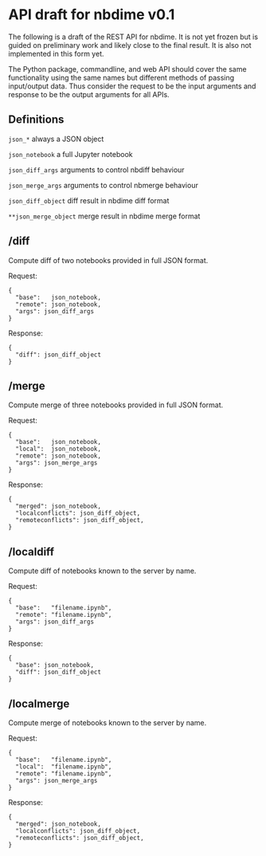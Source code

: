 # API draft for nbdime v0.1

The following is a draft of the REST API for nbdime.  It is not yet frozen
but is guided on preliminary work and likely close to the final
result. It is also not implemented in this form yet.

The Python package, commandline, and web API should cover the same
functionality using the same names but different methods of passing
input/output data.  Thus consider the request to be the input
arguments and response to be the output arguments for all APIs.


## Definitions

`json_*` always a JSON object

`json_notebook` a full Jupyter notebook

`json_diff_args` arguments to control nbdiff behaviour

`json_merge_args` arguments to control nbmerge behaviour

`json_diff_object` diff result in nbdime diff format

`**json_merge_object` merge result in nbdime merge format


## /diff

Compute diff of two notebooks provided in full JSON format.

Request:

    {
      "base":   json_notebook,
      "remote": json_notebook,
      "args": json_diff_args
    }

Response:

    {
      "diff": json_diff_object
    }


## /merge

Compute merge of three notebooks provided in full JSON format.

Request:

    {
      "base":   json_notebook,
      "local":  json_notebook,
      "remote": json_notebook,
      "args": json_merge_args
    }

Response:

    {
      "merged": json_notebook,
      "localconflicts": json_diff_object,
      "remoteconflicts": json_diff_object,
    }


## /localdiff

Compute diff of notebooks known to the server by name.

Request:

    {
      "base":   "filename.ipynb",
      "remote": "filename.ipynb",
      "args": json_diff_args
    }

Response:

    {
      "base": json_notebook,
      "diff": json_diff_object
    }


## /localmerge

Compute merge of notebooks known to the server by name.

Request:

    {
      "base":   "filename.ipynb",
      "local":  "filename.ipynb",
      "remote": "filename.ipynb",
      "args": json_merge_args
    }

Response:

    {
      "merged": json_notebook,
      "localconflicts": json_diff_object,
      "remoteconflicts": json_diff_object,
    }
